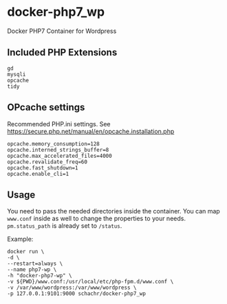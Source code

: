 # docker-php7_wp
Docker PHP7 Container for Wordpress

## Included PHP Extensions

    gd 
    mysqli 
    opcache 
    tidy

## OPcache settings
Recommended PHP.ini settings. See https://secure.php.net/manual/en/opcache.installation.php

    opcache.memory_consumption=128
    opcache.interned_strings_buffer=8
    opcache.max_accelerated_files=4000
    opcache.revalidate_freq=60
    opcache.fast_shutdown=1
    opcache.enable_cli=1


## Usage
You need to pass the needed directories inside the container. You can map `www.conf` inside as well to change the properties to your needs. `pm.status_path` is already set to `/status`.

Example:

    docker run \
    -d \
    --restart=always \
    --name php7-wp \
    -h "docker-php7-wp" \
    -v ${PWD}/www.conf:/usr/local/etc/php-fpm.d/www.conf \
    -v /var/www/wordpress:/var/www/wordpress \
    -p 127.0.0.1:9101:9000 schachr/docker-php7_wp

